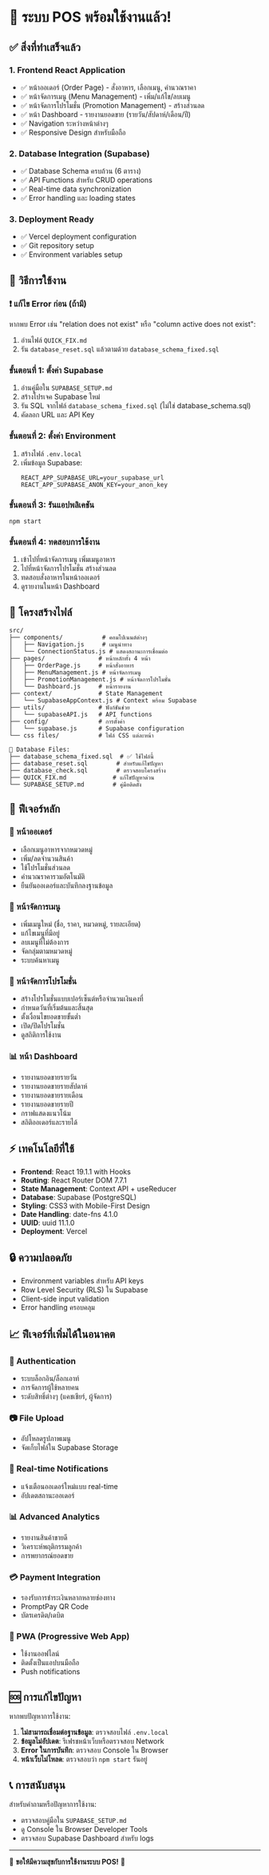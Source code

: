 # 🎉 ระบบ POS พร้อมใช้งานแล้ว!

## ✅ สิ่งที่ทำเสร็จแล้ว

### 1. **Frontend React Application**
- ✅ หน้าออเดอร์ (Order Page) - สั่งอาหาร, เลือกเมนู, คำนวณราคา
- ✅ หน้าจัดการเมนู (Menu Management) - เพิ่ม/แก้ไข/ลบเมนู
- ✅ หน้าจัดการโปรโมชั่น (Promotion Management) - สร้างส่วนลด
- ✅ หน้า Dashboard - รายงานยอดขาย (รายวัน/สัปดาห์/เดือน/ปี)
- ✅ Navigation ระหว่างหน้าต่างๆ
- ✅ Responsive Design สำหรับมือถือ

### 2. **Database Integration (Supabase)**
- ✅ Database Schema ครบถ้วน (6 ตาราง)
- ✅ API Functions สำหรับ CRUD operations
- ✅ Real-time data synchronization
- ✅ Error handling และ loading states

### 3. **Deployment Ready**
- ✅ Vercel deployment configuration
- ✅ Git repository setup
- ✅ Environment variables setup

## 🚀 วิธีการใช้งาน

### ❗ แก้ไข Error ก่อน (ถ้ามี)
หากพบ Error เช่น "relation does not exist" หรือ "column active does not exist":
1. อ่านไฟล์ `QUICK_FIX.md` 
2. รัน `database_reset.sql` แล้วตามด้วย `database_schema_fixed.sql`

### ขั้นตอนที่ 1: ตั้งค่า Supabase
1. อ่านคู่มือใน `SUPABASE_SETUP.md`
2. สร้างโปรเจค Supabase ใหม่
3. รัน SQL จากไฟล์ `database_schema_fixed.sql` (ไม่ใช่ database_schema.sql)
4. คัดลอก URL และ API Key

### ขั้นตอนที่ 2: ตั้งค่า Environment
1. สร้างไฟล์ `.env.local`
2. เพิ่มข้อมูล Supabase:
   ```
   REACT_APP_SUPABASE_URL=your_supabase_url
   REACT_APP_SUPABASE_ANON_KEY=your_anon_key
   ```

### ขั้นตอนที่ 3: รันแอปพลิเคชัน
```bash
npm start
```

### ขั้นตอนที่ 4: ทดสอบการใช้งาน
1. เข้าไปที่หน้าจัดการเมนู เพิ่มเมนูอาหาร
2. ไปที่หน้าจัดการโปรโมชั่น สร้างส่วนลด
3. ทดสอบสั่งอาหารในหน้าออเดอร์
4. ดูรายงานในหน้า Dashboard

## 📂 โครงสร้างไฟล์

```
src/
├── components/           # คอมโปเนนต์ต่างๆ
│   ├── Navigation.js     # เมนูนำทาง
│   └── ConnectionStatus.js # แสดงสถานะการเชื่อมต่อ
├── pages/               # หน้าหลักทั้ง 4 หน้า
│   ├── OrderPage.js     # หน้าสั่งอาหาร
│   ├── MenuManagement.js # หน้าจัดการเมนู
│   ├── PromotionManagement.js # หน้าจัดการโปรโมชั่น
│   └── Dashboard.js     # หน้ารายงาน
├── context/             # State Management
│   └── SupabaseAppContext.js # Context พร้อม Supabase
├── utils/               # ฟังก์ชันช่วย
│   └── supabaseAPI.js   # API functions
├── config/              # การตั้งค่า
│   └── supabase.js      # Supabase configuration
└── css files/           # ไฟล์ CSS แต่ละหน้า

📁 Database Files:
├── database_schema_fixed.sql  # ✅ ใช้ไฟล์นี้
├── database_reset.sql        # สำหรับแก้ไขปัญหา
├── database_check.sql        # ตรวจสอบโครงสร้าง
├── QUICK_FIX.md             # แก้ไขปัญหาด่วน
└── SUPABASE_SETUP.md        # คู่มือติดตั้ง
```

## 🎯 ฟีเจอร์หลัก

### 📱 หน้าออเดอร์
- เลือกเมนูอาหารจากหมวดหมู่
- เพิ่ม/ลดจำนวนสินค้า
- ใช้โปรโมชั่นส่วนลด
- คำนวณราคารวมอัตโนมัติ
- ยืนยันออเดอร์และบันทึกลงฐานข้อมูล

### 🍕 หน้าจัดการเมนู
- เพิ่มเมนูใหม่ (ชื่อ, ราคา, หมวดหมู่, รายละเอียด)
- แก้ไขเมนูที่มีอยู่
- ลบเมนูที่ไม่ต้องการ
- จัดกลุ่มตามหมวดหมู่
- ระบบค้นหาเมนู

### 🎁 หน้าจัดการโปรโมชั่น
- สร้างโปรโมชั่นแบบเปอร์เซ็นต์หรือจำนวนเงินคงที่
- กำหนดวันที่เริ่มต้นและสิ้นสุด
- ตั้งเงื่อนไขยอดขายขั้นต่ำ
- เปิด/ปิดโปรโมชั่น
- ดูสถิติการใช้งาน

### 📊 หน้า Dashboard
- รายงานยอดขายรายวัน
- รายงานยอดขายรายสัปดาห์
- รายงานยอดขายรายเดือน
- รายงานยอดขายรายปี
- กราฟแสดงแนวโน้ม
- สถิติออเดอร์และรายได้

## ⚡ เทคโนโลยีที่ใช้

- **Frontend**: React 19.1.1 with Hooks
- **Routing**: React Router DOM 7.7.1
- **State Management**: Context API + useReducer
- **Database**: Supabase (PostgreSQL)
- **Styling**: CSS3 with Mobile-First Design
- **Date Handling**: date-fns 4.1.0
- **UUID**: uuid 11.1.0
- **Deployment**: Vercel

## 🔒 ความปลอดภัย

- Environment variables สำหรับ API keys
- Row Level Security (RLS) ใน Supabase
- Client-side input validation
- Error handling ครอบคลุม

## 📈 ฟีเจอร์ที่เพิ่มได้ในอนาคต

### 🔐 Authentication
- ระบบล็อกอิน/ล็อกเอาท์
- การจัดการผู้ใช้หลายคน
- ระดับสิทธิ์ต่างๆ (แคชเชียร์, ผู้จัดการ)

### 📷 File Upload
- อัปโหลดรูปภาพเมนู
- จัดเก็บไฟล์ใน Supabase Storage

### 🔔 Real-time Notifications
- แจ้งเตือนออเดอร์ใหม่แบบ real-time
- อัปเดตสถานะออเดอร์

### 📊 Advanced Analytics
- รายงานสินค้าขายดี
- วิเคราะห์พฤติกรรมลูกค้า
- การพยากรณ์ยอดขาย

### 💳 Payment Integration
- รองรับการชำระเงินหลากหลายช่องทาง
- PromptPay QR Code
- บัตรเครดิต/เดบิต

### 📱 PWA (Progressive Web App)
- ใช้งานออฟไลน์
- ติดตั้งเป็นแอปบนมือถือ
- Push notifications

## 🆘 การแก้ไขปัญหา

หากพบปัญหาการใช้งาน:

1. **ไม่สามารถเชื่อมต่อฐานข้อมูล**: ตรวจสอบไฟล์ `.env.local`
2. **ข้อมูลไม่อัปเดต**: รีเฟรชหน้าเว็บหรือตรวจสอบ Network
3. **Error ในการบันทึก**: ตรวจสอบ Console ใน Browser
4. **หน้าเว็บไม่โหลด**: ตรวจสอบว่า `npm start` รันอยู่

## 📞 การสนับสนุน

สำหรับคำถามหรือปัญหาการใช้งาน:
- ตรวจสอบคู่มือใน `SUPABASE_SETUP.md`
- ดู Console ใน Browser Developer Tools
- ตรวจสอบ Supabase Dashboard สำหรับ logs

---

🎉 **ขอให้มีความสุขกับการใช้งานระบบ POS!** 🎉
